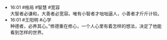 
- 16:01 #格局 #智慧 #宽容<br>大智者必谦和，大善者必宽容。唯有小智者才咄咄逼人，小善者才斤斤计较。 
- 16:01 #王阳明 #心学 <br>种德者，必养其心。”修德重在修心，一个人心里有着怎样的想法，决定了他能看到怎样的世界。